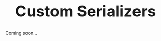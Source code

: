 <style>
    h1.title {
        text-align: center;
        font-size: 3rem;
    }
    h3 {
        font-size: 1.5rem;
    }
</style>

<h1 class="title">Custom Serializers</h1>

Coming soon...